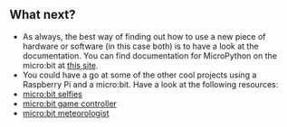 ## What next?

- As always, the best way of finding out how to use a new piece of hardware or software (in this case both) is to have a look at the documentation. You can find documentation for MicroPython on the micro:bit at [this site](https://microbit-micropython.readthedocs.org/en/latest/).
- You could have a go at some of the other cool projects using a Raspberry Pi and a micro:bit. Have a look at the following resources:
- [micro:bit selfies](https://projects.raspberrypi.org/en/projects/microbit-selfies)
- [micro:bit game controller](https://projects.raspberrypi.org/en/projects/microbit-game-controller)
- [micro:bit meteorologist](https://projects.raspberrypi.org/en/projects/microbit-meteorologist)


